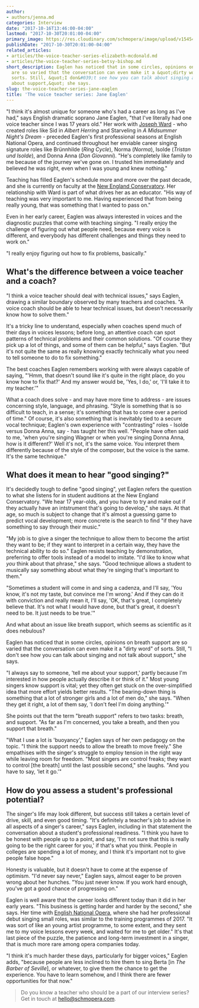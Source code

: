 ```yaml
---
author:
- authors/jenna.md
categories: Interview
date: "2017-10-16T13:46:00-04:00"
lastmod: "2017-10-30T20:01:00-04:00"
primary_image: https://res.cloudinary.com/schmopera/image/upload/v1545409169/media/webhook-uploads/1508453904034/2017-10-19---Jane-Eaglen.jpg.jpg
publishDate: "2017-10-30T20:01:00-04:00"
related_articles:
- articles/the-voice-teacher-series-elizabeth-mcdonald.md
- articles/the-voice-teacher-series-betsy-bishop.md
short_description: Eaglen has noticed that in some circles, opinions on breath support
  are so varied that the conversation can even make it a &quot;dirty word&quot; of
  sorts. Still, &quot;I don&#039;t see how you can talk about singing and not talk
  about support,&quot; she says.
slug: the-voice-teacher-series-jane-eaglen
title: 'The voice teacher series: Jane Eaglen'
---
```


"I think it's almost unique for someone who's had a career as long as I've had," says English dramatic soprano Jane Eaglen, "that I've literally had one voice teacher since I was 17 years old." Her work with [Joseph Ward](https://goo.gl/nFyBBR) - who created roles like Sid in *Albert Herring* and Starveling in *A Midsummer Night's Dream* - preceded Eaglen's first professional seasons at English National Opera, and continued throughout her enviable career singing signature roles like Brünnhilde (*Ring Cycle*), Norma (*Norma*), Isolde (*Tristan und Isolde*), and Donna Anna (*Don Giovanni*). "He's completely like family to me because of the journey we've gone on. I trusted him immediately and believed he was right, even when I was young and knew nothing." 

Teaching has filled Eaglen's schedule more and more over the past decade, and she is currently on faculty at the [New England Conservatory](https://necmusic.edu/faculty/jane-eaglen). Her relationship with Ward is part of what drives her as an educator. "His way of teaching was very important to me. Having experienced that from being really young, that was something that I wanted to pass on."

Even in her early career, Eaglen was always interested in voices and the diagnostic puzzles that come with teaching singing. "I really enjoy the challenge of figuring out what people need, because every voice is different, and everybody has different challenges and things they need to work on."

"I really enjoy figuring out how to fix problems, basically."

## What's the difference between a voice teacher and a coach?

"I think a voice teacher should deal with technical issues," says Eaglen, drawing a similar boundary observed by many teachers and coaches. "A voice coach should be able to hear technical issues, but doesn't necessarily know how to solve them."

It's a tricky line to understand, especially when coaches spend much of their days in voices lessons; before long, an attentive coach can spot patterns of technical problems and their common solutions. "Of course they pick up a lot of things, and some of them can be helpful," says Eaglen. "But it's not quite the same as really knowing exactly technically what you need to tell someone to do to fix something."

The best coaches Eaglen remembers working with were always capable of saying, "'Hmm, that doesn't sound like it's quite in the right place, do you know how to fix that?' And my answer would be, 'Yes, I do,' or, 'I'll take it to my teacher.'"

What a coach does solve - and may have more time to address - are issues concerning style, language, and phrasing.  "Style is something that is so difficult to teach, in a sense; it's something that has to come over a period of time." Of course, it's also something that is inevitably tied to a secure vocal technique; Eaglen's own experience with "contrasting" roles - Isolde versus Donna Anna, say - has taught her this well. "People have often said to me, 'when you're singing Wagner or when you're singing Donna Anna, how is it different?' Well it's not, it's the same voice. You interpret them differently because of the style of the composer, but the voice is the same. It's the same technique."

## What does it mean to hear "good singing?"

It's decidedly tough to define "good singing", yet Eaglen refers the question to what she listens for in student auditions at the New England Conservatory. "We hear 17 year-olds, and you have to try and make out if they actually have an intstrument that's going to develop," she says. At that age, so much is subject to change that it's almost a guessing game to predict vocal development; more concrete is the search to find "if they have something to say through their music."

"My job is to give a singer the technique to allow them to become the artist they want to be; if they want to interpret in a certain way, they have the technical ability to do so." Eaglen resists teaching by demonstration, preferring to offer tools instead of a model to imitate. "I'd like to know what *you* think about that phrase," she says. "Good technique allows a student to musically say something about what they're singing that's important to them."

"Sometimes a student will come in and sing a cadenza, and I'll say, 'You know, it's not my taste, but convince me I'm wrong.' And if they can do it with conviction and really mean it, I'll say, 'OK, that's great, I completely believe that. It's not what I would have done, but that's great, it doesn't need to be. It just needs to be true.'"

And what about an issue like breath support, which seems as scientific as it does nebulous?

Eaglen has noticed that in some circles, opinions on breath support are so varied that the conversation can even make it a "dirty word" of sorts. Still, "I don't see how you can talk about singing and not talk about support," she says. 

"I always say to someone, 'tell me about your support,' partly because I'm interested in how people actually describe it or think of it." Most young singers know support is vital; yet they often get stuck on the over-simplified idea that more effort yields better results. "The bearing-down thing is something that a lot of stronger girls and a lot of men do," she says. "When they get it right, a lot of them say, 'I don't feel I'm doing anything.'"

She points out that the term "breath support" refers to two tasks: breath, and support. "As far as I'm concerned, you take a breath, and then you support that breath."

"What I use a lot is 'buoyancy'," Eaglen says of her own pedagogy on the topic. "I think the support needs to allow the breath to move freely." She empathises with the singer's struggle to employ tension in the right way while leaving room for freedom. "Most singers are control freaks; they want to control [the breath] until the last possible second," she laughs. "And you have to say, 'let it go.'"

## How do you assess a student's professional potential?

The singer's life may look different, but success still takes a certain level of drive, skill, and even good timing. "It's definitely a teacher's job to advise in all aspects of a singer's career," says Eaglen, including in that statement the conversation about a student's professional readiness. "I think you have to be honest with people up to a point, and say, 'I'm not sure that this is really going to be the right career for you,' if that's what you think. People in colleges are spending a lot of money, and I think it's important not to give people false hope."

Honesty is valuable, but it doesn't have to come at the expense of optimism. "I'd never say never," Eaglen says, almost eager to be proven wrong about her hunches. "You just never know. If you work hard enough, you've got a good chance of progressing on."

Eaglen is well aware that the career looks different today than it did in her early years. "This business is getting harder and harder by the second," she says. Her time with [English National Opera](/scene/companies/english-national-opera/), where she had her professional debut singing small roles, was similar to the training programmes of 2017. "It was sort of like an young artist programme, to some extent, and they sent me to my voice lessons every week, and waited for me to get older." It's that last piece of the puzzle, the patience and long-term investment in a singer, that is much more rare among opera companies today.

"I think it's much harder these days, particularly for bigger voices," Eaglen adds, "because people are less inclined to hire them to sing Berta [in *The Barber of Seville*], or whatever, to give them the chance to get the experience. You have to learn somehow, and I think there are fewer opportunities for that now."

>Do you know a teacher who should be a part of our interview series? Get in touch at [hello@schmopera.com](mailto:hello@schmopera.com).
